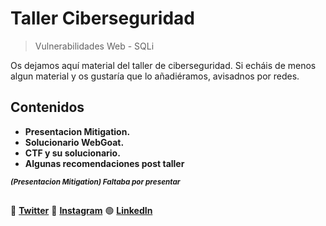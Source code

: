 # Taller Ciberseguridad
> Vulnerabilidades Web - SQLi

Os dejamos aquí material del taller de ciberseguridad. Si echáis de menos algun material y os gustaría que lo añadiéramos, avisadnos por redes.

## Contenidos
- **Presentacion Mitigation.** 
- **Solucionario WebGoat.**
- **CTF y su solucionario.**
- **Algunas recomendaciones post taller**

<sub>***(**Presentacion Mitigation**) Faltaba por presentar***</sub>
##
:link: [**Twitter**](https://twitter.com/DSC_Valencia?s=20)
:blue_heart: [**Instagram**](https://instagram.com/gdsc_valencia?igshid=ZDdkNTZiNTM=)
:green_circle: [**LinkedIn**](https://www.linkedin.com/company/gdsc-valencia/)
